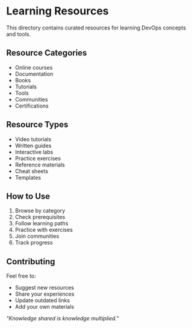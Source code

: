 # Learning Resources

This directory contains curated resources for learning DevOps concepts and tools.

## Resource Categories

- Online courses
- Documentation
- Books
- Tutorials
- Tools
- Communities
- Certifications

## Resource Types

- Video tutorials
- Written guides
- Interactive labs
- Practice exercises
- Reference materials
- Cheat sheets
- Templates

## How to Use

1. Browse by category
2. Check prerequisites
3. Follow learning paths
4. Practice with exercises
5. Join communities
6. Track progress

## Contributing

Feel free to:
- Suggest new resources
- Share your experiences
- Update outdated links
- Add your own materials

*"Knowledge shared is knowledge multiplied."* 